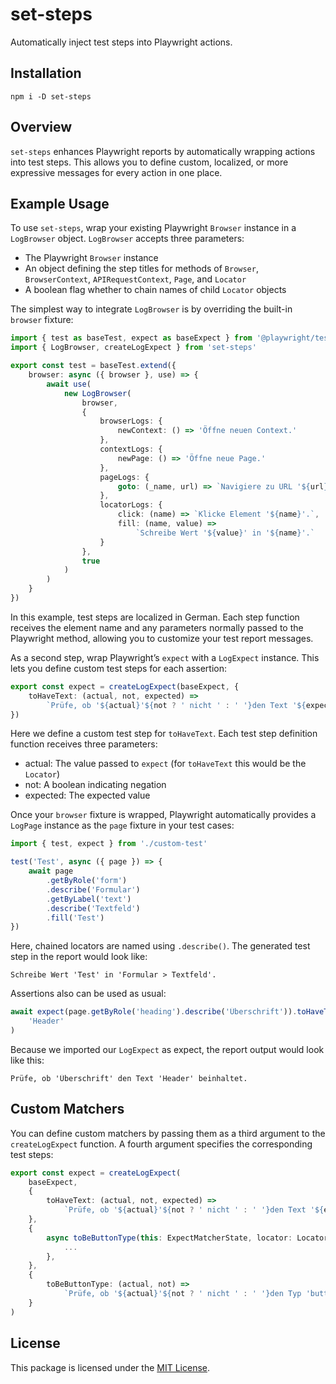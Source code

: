 # set-steps

Automatically inject test steps into Playwright actions.

## Installation

```
npm i -D set-steps
```

## Overview

`set-steps` enhances Playwright reports by automatically wrapping actions into test steps. This allows you to define custom, localized, or more expressive messages for every action in one place.

## Example Usage

To use `set-steps`, wrap your existing Playwright `Browser` instance in a `LogBrowser` object. `LogBrowser` accepts three parameters:

- The Playwright `Browser` instance
- An object defining the step titles for methods of `Browser`, `BrowserContext`, `APIRequestContext`, `Page`, and `Locator`
- A boolean flag whether to chain names of child `Locator` objects

The simplest way to integrate `LogBrowser` is by overriding the built-in `browser` fixture:

```ts
import { test as baseTest, expect as baseExpect } from '@playwright/test'
import { LogBrowser, createLogExpect } from 'set-steps'

export const test = baseTest.extend({
    browser: async ({ browser }, use) => {
        await use(
            new LogBrowser(
                browser,
                {
                    browserLogs: {
                        newContext: () => 'Öffne neuen Context.'
                    },
                    contextLogs: {
                        newPage: () => 'Öffne neue Page.'
                    },
                    pageLogs: {
                        goto: (_name, url) => `Navigiere zu URL '${url}'.`
                    },
                    locatorLogs: {
                        click: (name) => `Klicke Element '${name}'.`,
                        fill: (name, value) =>
                            `Schreibe Wert '${value}' in '${name}'.`
                    }
                },
                true
            )
        )
    }
})
```

In this example, test steps are localized in German. Each step function receives the element name and any parameters normally passed to the Playwright method, allowing you to customize your test report messages.

As a second step, wrap Playwright’s `expect` with a `LogExpect` instance. This lets you define custom test steps for each assertion:

```ts
export const expect = createLogExpect(baseExpect, {
    toHaveText: (actual, not, expected) =>
        `Prüfe, ob '${actual}'${not ? ' nicht ' : ' '}den Text '${expected}' beinhaltet.`
})
```

Here we define a custom test step for `toHaveText`.
Each test step definition function receives three parameters:

- actual: The value passed to `expect` (for `toHaveText` this would be the `Locator`)
- not: A boolean indicating negation
- expected: The expected value

Once your `browser` fixture is wrapped, Playwright automatically provides a `LogPage` instance as the `page` fixture in your test cases:

```ts
import { test, expect } from './custom-test'

test('Test', async ({ page }) => {
    await page
        .getByRole('form')
        .describe('Formular')
        .getByLabel('text')
        .describe('Textfeld')
        .fill('Test')
})
```

Here, chained locators are named using `.describe()`.
The generated test step in the report would look like:

```
Schreibe Wert 'Test' in 'Formular > Textfeld'.
```

Assertions also can be used as usual:

```ts
await expect(page.getByRole('heading').describe('Überschrift')).toHaveText(
    'Header'
)
```

Because we imported our `LogExpect` as expect, the report output would look like this:

```
Prüfe, ob 'Überschrift' den Text 'Header' beinhaltet.
```

## Custom Matchers

You can define custom matchers by passing them as a third argument to the `createLogExpect` function.
A fourth argument specifies the corresponding test steps:

```ts
export const expect = createLogExpect(
    baseExpect,
    {
        toHaveText: (actual, not, expected) =>
            `Prüfe, ob '${actual}'${not ? ' nicht ' : ' '}den Text '${expected}' beinhaltet.`
    },
    {
        async toBeButtonType(this: ExpectMatcherState, locator: Locator) {
            ...
        },
    },
    {
        toBeButtonType: (actual, not) =>
            `Prüfe, ob '${actual}'${not ? ' nicht ' : ' '}den Typ 'button' hat.`,
    }
)
```

## License

This package is licensed under the [MIT License](./LICENSE).
